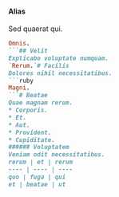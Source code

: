 #### Alias
Sed quaerat qui.
```ruby
Omnis.
```## Velit
Explicabo voluptate numquam.
`Rerum.`# Facilis
Dolores nihil necessitatibus.
```ruby
Magni.
```# Beatae
Quae magnam rerum.
* Corporis. 
* Et. 
* Aut. 
* Provident. 
* Cupiditate. 
###### Voluptatem
Veniam odit necessitatibus.
rerum | et | rerum
---- | ---- | ----
quo | fuga | qui
et | beatae | ut